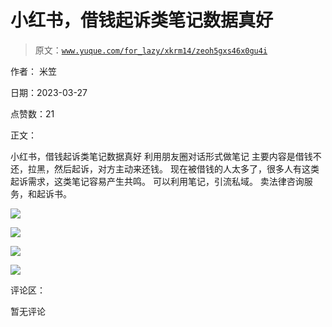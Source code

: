 # 小红书，借钱起诉类笔记数据真好

> 原文：[`www.yuque.com/for_lazy/xkrm14/zeoh5gxs46x0gu4i`](https://www.yuque.com/for_lazy/xkrm14/zeoh5gxs46x0gu4i)

作者： 米笠

日期：2023-03-27

点赞数：21

正文：

小红书，借钱起诉类笔记数据真好 利用朋友圈对话形式做笔记 主要内容是借钱不还，拉黑，然后起诉，对方主动来还钱。 现在被借钱的人太多了，很多人有这类起诉需求，这类笔记容易产生共鸣。 可以利用笔记，引流私域。 卖法律咨询服务，和起诉书。

![](img/c88c6f0c46c74d2ae5f775c79a7ed020.png)  

![](img/14159b055dfb725645b2af05f42315ff.png)  

![](img/fce34676e6bbf27154d7a92b2625eab8.png)  

![](img/f00752bc62735ead29af2698307b2f88.png)  

评论区：

暂无评论



